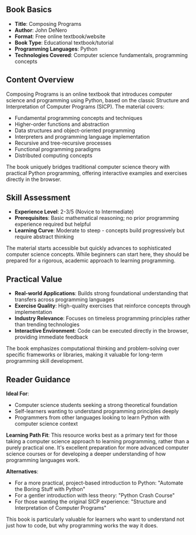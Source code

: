 ## Book Basics
- **Title**: Composing Programs
- **Author**: John DeNero
- **Format**: Free online textbook/website
- **Book Type**: Educational textbook/tutorial
- **Programming Languages**: Python
- **Technologies Covered**: Computer science fundamentals, programming concepts

## Content Overview
Composing Programs is an online textbook that introduces computer science and programming using Python, based on the classic Structure and Interpretation of Computer Programs (SICP). The material covers:

- Fundamental programming concepts and techniques
- Higher-order functions and abstraction
- Data structures and object-oriented programming
- Interpreters and programming language implementation
- Recursive and tree-recursive processes
- Functional programming paradigms
- Distributed computing concepts

The book uniquely bridges traditional computer science theory with practical Python programming, offering interactive examples and exercises directly in the browser.

## Skill Assessment
- **Experience Level**: 2-3/5 (Novice to Intermediate)
- **Prerequisites**: Basic mathematical reasoning; no prior programming experience required but helpful
- **Learning Curve**: Moderate to steep - concepts build progressively but require abstract thinking

The material starts accessible but quickly advances to sophisticated computer science concepts. While beginners can start here, they should be prepared for a rigorous, academic approach to learning programming.

## Practical Value
- **Real-world Applications**: Builds strong foundational understanding that transfers across programming languages
- **Exercise Quality**: High-quality exercises that reinforce concepts through implementation
- **Industry Relevance**: Focuses on timeless programming principles rather than trending technologies
- **Interactive Environment**: Code can be executed directly in the browser, providing immediate feedback

The book emphasizes computational thinking and problem-solving over specific frameworks or libraries, making it valuable for long-term programming skill development.

## Reader Guidance
**Ideal For**:
- Computer science students seeking a strong theoretical foundation
- Self-learners wanting to understand programming principles deeply
- Programmers from other languages looking to learn Python with computer science context

**Learning Path Fit**:
This resource works best as a primary text for those taking a computer science approach to learning programming, rather than a purely practical one. It's excellent preparation for more advanced computer science courses or for developing a deeper understanding of how programming languages work.

**Alternatives**:
- For a more practical, project-based introduction to Python: "Automate the Boring Stuff with Python"
- For a gentler introduction with less theory: "Python Crash Course"
- For those wanting the original SICP experience: "Structure and Interpretation of Computer Programs"

This book is particularly valuable for learners who want to understand not just how to code, but why programming works the way it does.